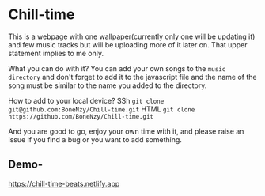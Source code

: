 # Chill-time

This is a webpage with one wallpaper(currently only one will be updating it) and few music tracks but will be uploading more of it later on.
That upper statement implies to me only.

What you can do with it?
You can add your own songs to the `music directory` and don't forget to add it to the javascript file and the name of the song must be similar to the name you added to the directory.

How to add to your local device?
SSh
`git clone git@github.com:BoneNzy/Chill-time.git`
HTML
`git clone https://github.com/BoneNzy/Chill-time.git`

And you are good to go, enjoy your own time with it, and please raise an issue if you find a bug or you want to add something.

## Demo-
https://chill-time-beats.netlify.app